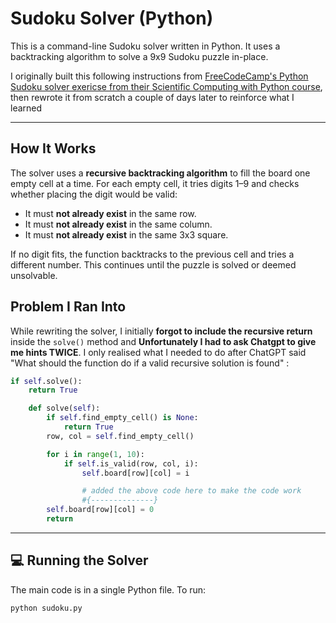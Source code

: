 # Sudoku Solver (Python)

This is a command-line Sudoku solver written in Python. It uses a backtracking algorithm to solve a 9x9 Sudoku puzzle in-place.

I originally built this following instructions from [FreeCodeCamp's Python Sudoku solver exericse from their Scientific Computing with Python course](https://www.youtube.com/watch?v=eqUwSA0xI-s), then rewrote it from scratch a couple of days later to reinforce what I learned

---

## How It Works

The solver uses a **recursive backtracking algorithm** to fill the board one empty cell at a time. For each empty cell, it tries digits 1–9 and checks whether placing the digit would be valid:

- It must **not already exist** in the same row.
- It must **not already exist** in the same column.
- It must **not already exist** in the same 3x3 square.

If no digit fits, the function backtracks to the previous cell and tries a different number. This continues until the puzzle is solved or deemed unsolvable.

## Problem I Ran Into

While rewriting the solver, I initially **forgot to include the recursive return** inside the `solve()` method and **Unfortunately I had to ask Chatgpt to give me hints TWICE**.
I only realised what I needed to do after ChatGPT said "What should the function do if a valid recursive solution is found"
:

```python
if self.solve():
    return True
```

```python
    def solve(self):
        if self.find_empty_cell() is None:
            return True
        row, col = self.find_empty_cell()

        for i in range(1, 10):
            if self.is_valid(row, col, i):
                self.board[row][col] = i

                # added the above code here to make the code work
                #{--------------}
        self.board[row][col] = 0
        return
```

---

## 💻 Running the Solver

The main code is in a single Python file. To run:

```bash
python sudoku.py
```
